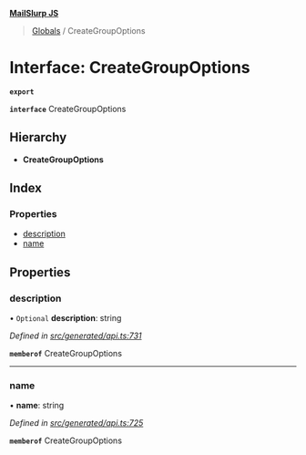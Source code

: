 **[MailSlurp JS](../README.md)**

> [Globals](../README.md) / CreateGroupOptions

# Interface: CreateGroupOptions

**`export`** 

**`interface`** CreateGroupOptions

## Hierarchy

* **CreateGroupOptions**

## Index

### Properties

* [description](creategroupoptions.md#description)
* [name](creategroupoptions.md#name)

## Properties

### description

• `Optional` **description**: string

*Defined in [src/generated/api.ts:731](https://github.com/mailslurp/mailslurp-client/blob/a36d929/src/generated/api.ts#L731)*

**`memberof`** CreateGroupOptions

___

### name

•  **name**: string

*Defined in [src/generated/api.ts:725](https://github.com/mailslurp/mailslurp-client/blob/a36d929/src/generated/api.ts#L725)*

**`memberof`** CreateGroupOptions
